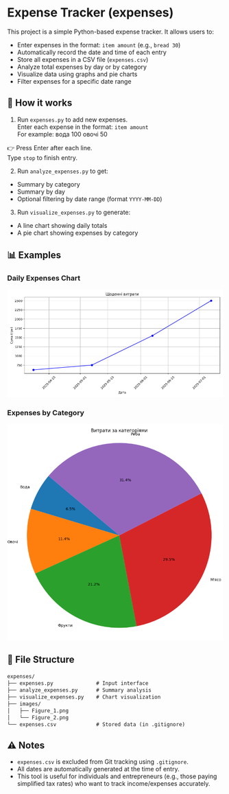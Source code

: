 # Expense Tracker (expenses)

This project is a simple Python-based expense tracker. It allows users to:

- Enter expenses in the format: `item amount` (e.g., `bread 30`)
- Automatically record the date and time of each entry
- Store all expenses in a CSV file (`expenses.csv`)
- Analyze total expenses by day or by category
- Visualize data using graphs and pie charts
- Filter expenses for a specific date range

## 🧾 How it works

1. Run `expenses.py` to add new expenses.  
   Enter each expense in the format: `item amount`  
   For example:
вода 100
овочі 50

👉 Press Enter after each line.  
Type `stop` to finish entry.

2. Run `analyze_expenses.py` to get:
- Summary by category
- Summary by day
- Optional filtering by date range (format `YYYY-MM-DD`)

3. Run `visualize_expenses.py` to generate:
- A line chart showing daily totals
- A pie chart showing expenses by category

## 📊 Examples

### Daily Expenses Chart

![Daily Expenses](images/Figure_1.png)

### Expenses by Category

![Category Pie Chart](images/Figure_2.png)

## 📁 File Structure

```
expenses/
├── expenses.py              # Input interface
├── analyze_expenses.py      # Summary analysis
├── visualize_expenses.py    # Chart visualization
├── images/
│   ├── Figure_1.png
│   └── Figure_2.png
└── expenses.csv             # Stored data (in .gitignore)
```



## ⚠️ Notes

- `expenses.csv` is excluded from Git tracking using `.gitignore`.
- All dates are automatically generated at the time of entry.
- This tool is useful for individuals and entrepreneurs (e.g., those paying simplified tax rates) who want to track income/expenses accurately.

